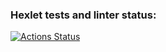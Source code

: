 ### Hexlet tests and linter status:
[![Actions Status](https://github.com/drresist/python-project-lvl2/workflows/hexlet-check/badge.svg)](https://github.com/drresist/python-project-lvl2/actions)